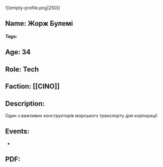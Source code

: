 ![[empty-profile.png|250]]
## Name: Жорж Булемі
##### Tags: 

## Age: 34
## Role: Tech
## Faction: [[CINO]]
## Description: 
Один з важливих конструкторів морського транспорту для корпорації
## Events:
- 
## PDF:
